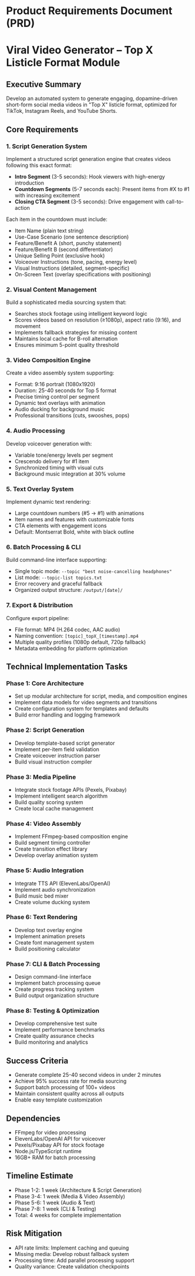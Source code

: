 # Product Requirements Document (PRD)
# Viral Video Generator – Top X Listicle Format Module

## Executive Summary
Develop an automated system to generate engaging, dopamine-driven short-form social media videos in "Top X" listicle format, optimized for TikTok, Instagram Reels, and YouTube Shorts.

## Core Requirements

### 1. Script Generation System
Implement a structured script generation engine that creates videos following this exact format:
- **Intro Segment** (3-5 seconds): Hook viewers with high-energy introduction
- **Countdown Segments** (5-7 seconds each): Present items from #X to #1 with increasing excitement
- **Closing CTA Segment** (3-5 seconds): Drive engagement with call-to-action

Each item in the countdown must include:
- Item Name (plain text string)
- Use-Case Scenario (one sentence description)
- Feature/Benefit A (short, punchy statement)
- Feature/Benefit B (second differentiator)
- Unique Selling Point (exclusive hook)
- Voiceover Instructions (tone, pacing, energy level)
- Visual Instructions (detailed, segment-specific)
- On-Screen Text (overlay specifications with positioning)

### 2. Visual Content Management
Build a sophisticated media sourcing system that:
- Searches stock footage using intelligent keyword logic
- Scores videos based on resolution (≥1080p), aspect ratio (9:16), and movement
- Implements fallback strategies for missing content
- Maintains local cache for B-roll alternation
- Ensures minimum 5-point quality threshold

### 3. Video Composition Engine
Create a video assembly system supporting:
- Format: 9:16 portrait (1080x1920)
- Duration: 25-40 seconds for Top 5 format
- Precise timing control per segment
- Dynamic text overlays with animation
- Audio ducking for background music
- Professional transitions (cuts, swooshes, pops)

### 4. Audio Processing
Develop voiceover generation with:
- Variable tone/energy levels per segment
- Crescendo delivery for #1 item
- Synchronized timing with visual cuts
- Background music integration at 30% volume

### 5. Text Overlay System
Implement dynamic text rendering:
- Large countdown numbers (#5 → #1) with animations
- Item names and features with customizable fonts
- CTA elements with engagement icons
- Default: Montserrat Bold, white with black outline

### 6. Batch Processing & CLI
Build command-line interface supporting:
- Single topic mode: `--topic "best noise-cancelling headphones"`
- List mode: `--topic-list topics.txt`
- Error recovery and graceful fallback
- Organized output structure: `/output/[date]/`

### 7. Export & Distribution
Configure export pipeline:
- File format: MP4 (H.264 codec, AAC audio)
- Naming convention: `[topic]_topX_[timestamp].mp4`
- Multiple quality profiles (1080p default, 720p fallback)
- Metadata embedding for platform optimization

## Technical Implementation Tasks

### Phase 1: Core Architecture
- Set up modular architecture for script, media, and composition engines
- Implement data models for video segments and transitions
- Create configuration system for templates and defaults
- Build error handling and logging framework

### Phase 2: Script Generation
- Develop template-based script generator
- Implement per-item field validation
- Create voiceover instruction parser
- Build visual instruction compiler

### Phase 3: Media Pipeline
- Integrate stock footage APIs (Pexels, Pixabay)
- Implement intelligent search algorithm
- Build quality scoring system
- Create local cache management

### Phase 4: Video Assembly
- Implement FFmpeg-based composition engine
- Build segment timing controller
- Create transition effect library
- Develop overlay animation system

### Phase 5: Audio Integration
- Integrate TTS API (ElevenLabs/OpenAI)
- Implement audio synchronization
- Build music bed mixer
- Create volume ducking system

### Phase 6: Text Rendering
- Develop text overlay engine
- Implement animation presets
- Create font management system
- Build positioning calculator

### Phase 7: CLI & Batch Processing
- Design command-line interface
- Implement batch processing queue
- Create progress tracking system
- Build output organization structure

### Phase 8: Testing & Optimization
- Develop comprehensive test suite
- Implement performance benchmarks
- Create quality assurance checks
- Build monitoring and analytics

## Success Criteria
- Generate complete 25-40 second videos in under 2 minutes
- Achieve 95% success rate for media sourcing
- Support batch processing of 100+ videos
- Maintain consistent quality across all outputs
- Enable easy template customization

## Dependencies
- FFmpeg for video processing
- ElevenLabs/OpenAI API for voiceover
- Pexels/Pixabay API for stock footage
- Node.js/TypeScript runtime
- 16GB+ RAM for batch processing

## Timeline Estimate
- Phase 1-2: 1 week (Architecture & Script Generation)
- Phase 3-4: 1 week (Media & Video Assembly)
- Phase 5-6: 1 week (Audio & Text)
- Phase 7-8: 1 week (CLI & Testing)
- Total: 4 weeks for complete implementation

## Risk Mitigation
- API rate limits: Implement caching and queuing
- Missing media: Develop robust fallback system
- Processing time: Add parallel processing support
- Quality variance: Create validation checkpoints